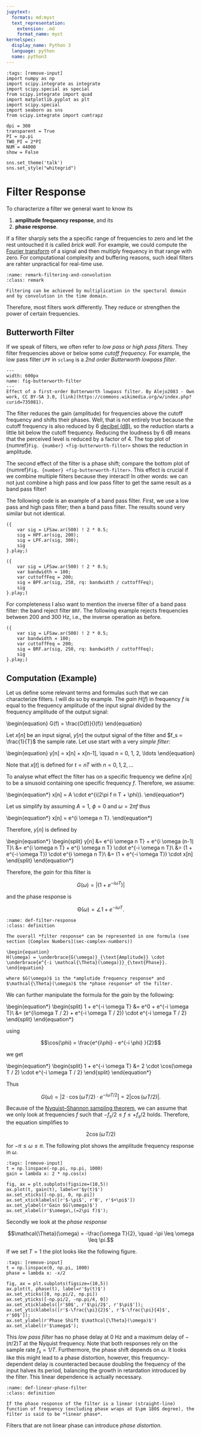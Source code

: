 ```yaml
---
jupytext:
  formats: md:myst
  text_representation:
    extension: .md
    format_name: myst
kernelspec:
  display_name: Python 3
  language: python
  name: python3
---
```


```{code-cell} python3
:tags: [remove-input]
import numpy as np
import scipy.integrate as integrate
import scipy.special as special
from scipy.integrate import quad
import matplotlib.pyplot as plt
import scipy.special
import seaborn as sns
from scipy.integrate import cumtrapz

dpi = 300
transparent = True
PI = np.pi
TWO_PI = 2*PI
NUM = 44000
show = False

sns.set_theme('talk')
sns.set_style("whitegrid")
```

# Filter Response

To characterize a filter we general want to know its

1. **amplitude frequency response**, and its
2. **phase response**.

If a filter sharply sets the a specific range of frequencies to zero and let the rest untouched it is called *brick wall*.
For example, we could compute the [Fourier transform](def-fourier-transform-exp) of a signal and then multiply frequency in that range with zero.
For computational complexity and buffering reasons, such ideal filters are rahter unpractical for real-time use.

```{admonition} Filtering and the Fourier transform
:name: remark-filtering-and-convolution
:class: remark

Filtering can be achieved by multiplication in the spectural domain and by convolution in the time domain.

```

Therefore, most filters work differently.
They reduce or strengthen the power of certain frequencies.

## Butterworth Filter

If we speak of filters, we often refer to *low pass* or *high pass filters*. 
They filter frequencies above or below some *cutoff frequency*.
For example, the low pass filter ``LPF`` in ``sclang`` is a *2nd order Butterworth lowpass filter*.

```{figure} ../../../figs/sounddesign/filters/butterworth-filter.png
---
width: 600px
name: fig-butterworth-filter
---
Effect of a first-order Butterworth lowpass filter. By Alejo2083 - Own work, CC BY-SA 3.0, [link](https://commons.wikimedia.org/w/index.php?curid=735081).
```

The filter reduces the gain (amplitude) for frequencies above the cutoff frequency and shifts their phases.
Well, that is not entirely true because the cutoff frequency is also reduced by 6 [decibel (dB)](sec-intensity), so the reduction starts a little bit below the cutoff frequency.
Reducing the loudness by 6 dB means that the perceived level is reduced by a factor of 4.
The top plot of {numref}`Fig. {number} <fig-butterworth-filter>` shows the reduction in amplitude.

The second effect of the filter is a phase shift; compare the bottom plot of {numref}`Fig. {number} <fig-butterworth-filter>`.
This effect is crucial if we combine multiple filters because they interact!
In other words: we can not just combine a high pass and low pass filter to get the same result as a band pass filter!

The following code is an example of a band pass filter.
First, we use a low pass and high pass filter; then a band pass filter.
The results sound very similar but not identical.

```isc
({
    var sig = LFSaw.ar(500) ! 2 * 0.5;
    sig = HPF.ar(sig, 200);
    sig = LPF.ar(sig, 300);
    sig
}.play;)

({
    var sig = LFSaw.ar(500) ! 2 * 0.5;
    var bandwidth = 100;
    var cuttoffFeq = 200;
    sig = BPF.ar(sig, 250, rq: bandwidth / cuttoffFeq);
    sig
}.play;)
```

For completeness I also want to mention the inverse filter of a band pass filter: the band reject filter ``BRF``.
The following example rejects frequencies between 200 and 300 Hz, i.e., the inverse operation as before.

```isc
({
    var sig = LFSaw.ar(500) ! 2 * 0.5;
    var bandwidth = 100;
    var cuttoffFeq = 200;
    sig = BRF.ar(sig, 250, rq: bandwidth / cuttoffFeq);
    sig
}.play;)
```

## Computation (Example)

Let us define some relevant terms and formulas such that we can characterize filters.
I will do so by example.
The *gain* $H(f)$ in frequency $f$ is equal to the frequency amplitude of the input signal divided by the frequency amplitude of the output signal:

\begin{equation}
G(f) = \frac{O(f)}{I(f)}
\end{equation}

Let $x[n]$ be an input signal, $y[n]$ the output signal of the filter and $f_s = \frac{1}{T}$ the sample rate.
Let use start with a very *simple filter*:

\begin{equation}
y[n] = x[n] + x[n-1], \quad n = 0, 1, 2, \ldots
\end{equation}

Note that $x[t]$ is defined for $t = n T$ with $n = 0, 1, 2, \ldots$

To analyse what effect the filter has on a specific frequency we define $x[n]$ to be a sinusoid containing one specific frequency $f$.
Therefore, we assume:

\begin{equation*}
x[n] = A \cdot e^{i(2\pi f n T + \phi)}.
\end{equation*}

Let us simplify by assuming $A = 1$, $\phi = 0$ and $\omega = 2\pi f$ thus

\begin{equation*}
x[n] = e^{i \omega n T}.
\end{equation*}

Therefore, $y[n]$ is defined by

\begin{equation*}
\begin{split}
y[n] &= e^{i \omega n T} + e^{i \omega (n-1) T}\\
&= e^{i \omega n T} + e^{i \omega n T} \cdot e^{-i \omega n T}\\
&= (1 + e^{-i \omega T}) \cdot e^{i \omega n T}\\
&= (1 + e^{-i \omega T}) \cdot x[n]
\end{split}
\end{equation*}

Therefore, the *gain* for this filter is

$$G(\omega) = |(1 + e^{-i \omega T})|$$

and the phase response is

$$\mathcal{\Theta}(\omega) = \angle 1 + e^{-i \omega T}.$$

```{admonition} Filter Response
:name: def-filter-response
:class: definition

The overall *filter response* can be represented in one formula (see section [Complex Numbers](sec-complex-numbers))

\begin{equation}
H(\omega) = \underbrace{G(\omega)}_{\text{Amplitude}} \cdot \underbrace{e^{-i \mathcal{\Theta}(\omega)}}_{\text{Phase}}.
\end{equation}

where $G(\omega)$ is the *amplutide frequency response* and $\mathcal{\Theta}(\omega)$ the *phase response* of the filter.

```

We can further manipulate the formula for the *gain* by the following:

\begin{equation*}
\begin{split}
1 + e^{-i \omega T} &= e^0 + e^{-i \omega T}\\
&= (e^{i\omega T / 2} + e^{-i \omega T / 2}) \cdot e^{-i \omega T / 2}
\end{split}
\end{equation*}

using 

$$\cos(\phi) = \frac{e^{i\phi} - e^{-i \phi} }{2}$$

we get

\begin{equation*}
\begin{split}
1 + e^{-i \omega T} &= 2 \cdot \cos(\omega T / 2) \cdot e^{-i \omega T / 2}
\end{split}
\end{equation*}

Thus

$$G(\omega) = |2 \cdot \cos(\omega T / 2) \cdot e^{-i \omega T / 2}| = 2|\cos(\omega T / 2)|.$$

Because of the [Nyquist–Shannon sampling theorem](theorem-sampling), we can assume that we only look at frequencies $f$ such that $-f_s/2 \leq f \leq +f_s / 2$ holds.
Therefore, the equation simplifies to

$$2\cos(\omega T / 2)$$

for $-\pi \leq \omega \leq \pi$.
The following plot shows the amplitude frequency response in $\omega$.

```{code-cell} python3
:tags: [remove-input]
t = np.linspace(-np.pi, np.pi, 1000)
gain = lambda x: 2 * np.cos(x)

fig, ax = plt.subplots(figsize=(10,5))
ax.plot(t, gain(t), label=r'$y(t)$')
ax.set_xticks([-np.pi, 0, np.pi])
ax.set_xticklabels([r'$-\pi$', r'0', r'$+\pi$'])
ax.set_ylabel(r'Gain $G(\omega)$')
ax.set_xlabel(r'$\omega\,(=2\pi f)$');
```

Secondly we look at the *phase response*

$$\mathcal{\Theta}(\omega) = -\frac{\omega T}{2}, \quad -\pi \leq \omega \leq \pi.$$

If we set $T = 1$ the plot looks like the following figure.

```{code-cell} python3
:tags: [remove-input]
t = np.linspace(0, np.pi, 1000)
phase = lambda x: -x/2

fig, ax = plt.subplots(figsize=(10,5))
ax.plot(t, phase(t), label=r'$y(t)$')
ax.set_xticks([0, np.pi/2, np.pi])
ax.set_yticks([-np.pi/2, -np.pi/4, 0])
ax.set_xticklabels([r'$0$', r'$\pi/2$', r'$\pi$']);
ax.set_yticklabels([r'$-\frac{\pi}{2}$', r'$-\frac{\pi}{4}$', r'$0$']);
ax.set_ylabel(r'Phase Shift $\mathcal{\Theta}(\omega)$')
ax.set_xlabel(r'$\omega$');
```

This *low pass filter* has no phase delay at 0 Hz and a maximum delay of $-(\pi/2)T$ at the Nyquist frequency.
Note that both responses rely on the sample rate $f_s = 1 / T$.
Furthermore, the phase shift depends on $\omega$.
It looks like this might lead to a phase distortion, however, this frequency-dependent delay is counteracted because doubling the frequency of the input halves its period, balancing the growth in retardation introduced by the filter.
This linear dependence is actually necessary.

```{admonition} Linear Phase Filters
:name: def-linear-phase-filter
:class: definition

If the phase response of the filter is a linear (straight-line) function of frequency (excluding phase wraps at $\pm 180$ degree), the filter is said to be *linear phase*.

```

Filters that are not linear phase can introduce *phase distortion*.
